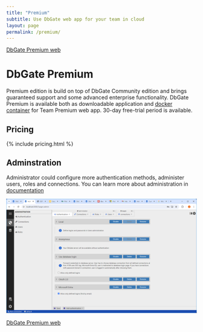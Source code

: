 ```yaml
---
title: "Premium"
subtitle: Use DbGate web app for your team in cloud
layout: page
permalink: /premium/
---
```


<p>
    <a href="https://dbgate.eu" target="_blank" class="button is-info is-medium">DbGate Premium web</a>
</p>

# DbGate Premium
Premium edition is build on top of DbGate Community edition and brings guaranteed support and some advanced enterprise functionality. DbGate Premium is available both as downloadable application and [docker container](https://hub.docker.com/r/dbgate/dbgate-premium) for Team Premium web app. 30-day free-trial period is available.

## Pricing

{% include pricing.html %}

## Adminstration
Administrator could configure more authentication methods, administer users, roles and connections. You can learn more about administration in [documentation](/docs/admin.html)

<img src='/assets/screenshots/authadmin.png' />

<p>
    <a href="https://dbgate.eu" target="_blank" class="button is-info is-medium">DbGate Premium web</a>
</p>

